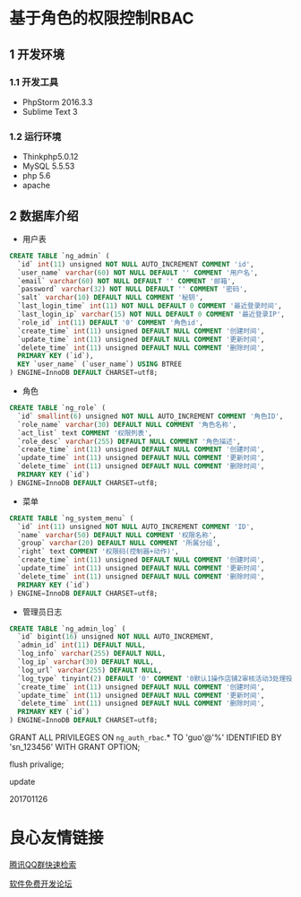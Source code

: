 # 基于角色的权限控制RBAC

## 1 开发环境

### 1.1 开发工具

- PhpStorm 2016.3.3
- Sublime Text 3

### 1.2 运行环境

- Thinkphp5.0.12
- MySQL 5.5.53
- php 5.6
- apache

## 2 数据库介绍

- 用户表

```sql
CREATE TABLE `ng_admin` (
  `id` int(11) unsigned NOT NULL AUTO_INCREMENT COMMENT 'id',
  `user_name` varchar(60) NOT NULL DEFAULT '' COMMENT '用户名',
  `email` varchar(60) NOT NULL DEFAULT '' COMMENT '邮箱',
  `password` varchar(32) NOT NULL DEFAULT '' COMMENT '密码',
  `salt` varchar(10) DEFAULT NULL COMMENT '秘钥',
  `last_login_time` int(11) NOT NULL DEFAULT 0 COMMENT '最近登录时间',
  `last_login_ip` varchar(15) NOT NULL DEFAULT 0 COMMENT '最近登录IP',
  `role_id` int(11) DEFAULT '0' COMMENT '角色id',
  `create_time` int(11) unsigned DEFAULT NULL COMMENT '创建时间',
  `update_time` int(11) unsigned DEFAULT NULL COMMENT '更新时间',
  `delete_time` int(11) unsigned DEFAULT NULL COMMENT '删除时间',
  PRIMARY KEY (`id`),
  KEY `user_name` (`user_name`) USING BTREE
) ENGINE=InnoDB DEFAULT CHARSET=utf8;
```

- 角色

```sql
CREATE TABLE `ng_role` (
  `id` smallint(6) unsigned NOT NULL AUTO_INCREMENT COMMENT '角色ID',
  `role_name` varchar(30) DEFAULT NULL COMMENT '角色名称',
  `act_list` text COMMENT '权限列表',
  `role_desc` varchar(255) DEFAULT NULL COMMENT '角色描述',
  `create_time` int(11) unsigned DEFAULT NULL COMMENT '创建时间',
  `update_time` int(11) unsigned DEFAULT NULL COMMENT '更新时间',
  `delete_time` int(11) unsigned DEFAULT NULL COMMENT '删除时间',
  PRIMARY KEY (`id`)
) ENGINE=InnoDB DEFAULT CHARSET=utf8;
```

- 菜单

```sql
CREATE TABLE `ng_system_menu` (
  `id` int(11) unsigned NOT NULL AUTO_INCREMENT COMMENT 'ID',
  `name` varchar(50) DEFAULT NULL COMMENT '权限名称',
  `group` varchar(20) DEFAULT NULL COMMENT '所属分组',
  `right` text COMMENT '权限码(控制器+动作)',
  `create_time` int(11) unsigned DEFAULT NULL COMMENT '创建时间',
  `update_time` int(11) unsigned DEFAULT NULL COMMENT '更新时间',
  `delete_time` int(11) unsigned DEFAULT NULL COMMENT '删除时间',
  PRIMARY KEY (`id`)
) ENGINE=InnoDB DEFAULT CHARSET=utf8;
```

- 管理员日志

```sql
CREATE TABLE `ng_admin_log` (
  `id` bigint(16) unsigned NOT NULL AUTO_INCREMENT,
  `admin_id` int(11) DEFAULT NULL,
  `log_info` varchar(255) DEFAULT NULL,
  `log_ip` varchar(30) DEFAULT NULL,
  `log_url` varchar(255) DEFAULT NULL,
  `log_type` tinyint(2) DEFAULT '0' COMMENT '0默认1操作店铺2审核活动3处理投诉4其他',
  `create_time` int(11) unsigned DEFAULT NULL COMMENT '创建时间',
  `update_time` int(11) unsigned DEFAULT NULL COMMENT '更新时间',
  `delete_time` int(11) unsigned DEFAULT NULL COMMENT '删除时间',
  PRIMARY KEY (`id`)
) ENGINE=InnoDB DEFAULT CHARSET=utf8;
```

GRANT ALL PRIVILEGES ON `ng_auth_rbac`.* TO 'guo'@'%' IDENTIFIED BY 'sn_123456' WITH GRANT OPTION;

flush privalige;


update

201701126

 # 良心友情链接

[腾讯QQ群快速检索](http://u.720life.cn/s/8cf73f7c)

[软件免费开发论坛](http://u.720life.cn/s/bbb01dc0)